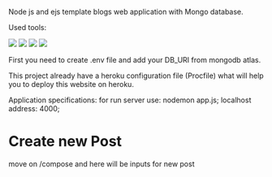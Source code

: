 Node js and ejs template blogs web application with Mongo database.

Used tools: 
  <div style={{display:"bock"}}></div>
  <img src="https://img.shields.io/badge/node.js-%23339933.svg?&style=for-the-badge&logo=node.js&logoColor=white" />
  <img src="https://img.shields.io/badge/express-%23000000.svg?&style=for-the-badge&logo=express&logoColor=white" />
  <img src="https://img.shields.io/badge/ejs-%23002E5F.svg?&style=for-the-badge&logo=nfc&logoColor=white" />
  <img src="https://img.shields.io/badge/mongodb-%2347A248.svg?&style=for-the-badge&logo=mongodb&logoColor=white" />

First you need to create .env file and add your DB_URI from mongodb atlas.

This project already have a heroku configuration file (Procfile) what will help you to deploy this website on heroku.

Application specifications:
  for run server use: nodemon app.js;
  localhost address: 4000;
 
# Create new Post
move on /compose and here will be inputs for new post
